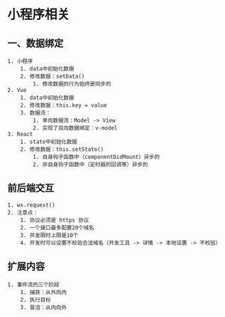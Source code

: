 # 小程序相关

## 一、数据绑定

    1. 小程序
        1. data中初始化数据
        2. 修改数据：setData()
            1. 修改数据的行为始终是同步的
    2. Vue
        1. data中初始化数据
        2. 修改数据：this.key = value
        3. 数据流：
            1. 单向数据流：Model -> View
            2. 实现了双向数据绑定：v-model
    3. React
        1. state中初始化数据
        2. 修改数据：this.setState()
            1. 自身钩子函数中（componentDidMount）异步的
            2. 非自身钩子函数中（定时器的回调等）异步的

## 前后端交互

    1. wx.request()
    2. 注意点：
        1. 协议必须是 https 协议
        2. 一个接口最多配置20个域名
        3. 并发限时上限是10个
        4. 开发时可以设置不校验合法域名（开发工具 -> 详情 -> 本地设置 -> 不校验）

## 扩展内容

    1. 事件流的三个阶段
        1. 捕获：从外向内
        2. 执行目标
        3. 冒泡：从内向外